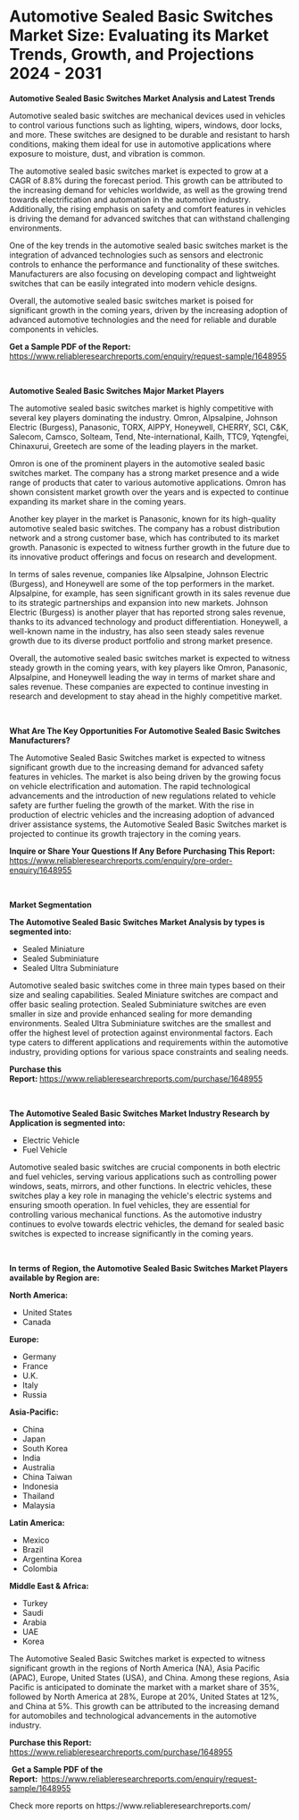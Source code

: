 <p><h1>Automotive Sealed Basic Switches Market Size: Evaluating its Market Trends, Growth, and Projections 2024 - 2031</h1></p><p><strong>Automotive Sealed Basic Switches Market Analysis and Latest Trends</strong></p>
<p><p>Automotive sealed basic switches are mechanical devices used in vehicles to control various functions such as lighting, wipers, windows, door locks, and more. These switches are designed to be durable and resistant to harsh conditions, making them ideal for use in automotive applications where exposure to moisture, dust, and vibration is common.</p><p>The automotive sealed basic switches market is expected to grow at a CAGR of 8.8% during the forecast period. This growth can be attributed to the increasing demand for vehicles worldwide, as well as the growing trend towards electrification and automation in the automotive industry. Additionally, the rising emphasis on safety and comfort features in vehicles is driving the demand for advanced switches that can withstand challenging environments.</p><p>One of the key trends in the automotive sealed basic switches market is the integration of advanced technologies such as sensors and electronic controls to enhance the performance and functionality of these switches. Manufacturers are also focusing on developing compact and lightweight switches that can be easily integrated into modern vehicle designs.</p><p>Overall, the automotive sealed basic switches market is poised for significant growth in the coming years, driven by the increasing adoption of advanced automotive technologies and the need for reliable and durable components in vehicles.</p></p>
<p><strong>Get a Sample PDF of the Report:&nbsp;</strong> <a href="https://www.reliableresearchreports.com/enquiry/request-sample/1648955">https://www.reliableresearchreports.com/enquiry/request-sample/1648955</a></p>
<p>&nbsp;</p>
<p><strong>Automotive Sealed Basic Switches Major Market Players</strong></p>
<p><p>The automotive sealed basic switches market is highly competitive with several key players dominating the industry. Omron, Alpsalpine, Johnson Electric (Burgess), Panasonic, TORX, AIPPY, Honeywell, CHERRY, SCI, C&K, Salecom, Camsco, Solteam, Tend, Nte-international, Kailh, TTC9, Yqtengfei, Chinaxurui, Greetech are some of the leading players in the market.</p><p>Omron is one of the prominent players in the automotive sealed basic switches market. The company has a strong market presence and a wide range of products that cater to various automotive applications. Omron has shown consistent market growth over the years and is expected to continue expanding its market share in the coming years.</p><p>Another key player in the market is Panasonic, known for its high-quality automotive sealed basic switches. The company has a robust distribution network and a strong customer base, which has contributed to its market growth. Panasonic is expected to witness further growth in the future due to its innovative product offerings and focus on research and development.</p><p>In terms of sales revenue, companies like Alpsalpine, Johnson Electric (Burgess), and Honeywell are some of the top performers in the market. Alpsalpine, for example, has seen significant growth in its sales revenue due to its strategic partnerships and expansion into new markets. Johnson Electric (Burgess) is another player that has reported strong sales revenue, thanks to its advanced technology and product differentiation. Honeywell, a well-known name in the industry, has also seen steady sales revenue growth due to its diverse product portfolio and strong market presence.</p><p>Overall, the automotive sealed basic switches market is expected to witness steady growth in the coming years, with key players like Omron, Panasonic, Alpsalpine, and Honeywell leading the way in terms of market share and sales revenue. These companies are expected to continue investing in research and development to stay ahead in the highly competitive market.</p></p>
<p>&nbsp;</p>
<p><strong>What Are The Key Opportunities For Automotive Sealed Basic Switches Manufacturers?</strong></p>
<p><p>The Automotive Sealed Basic Switches market is expected to witness significant growth due to the increasing demand for advanced safety features in vehicles. The market is also being driven by the growing focus on vehicle electrification and automation. The rapid technological advancements and the introduction of new regulations related to vehicle safety are further fueling the growth of the market. With the rise in production of electric vehicles and the increasing adoption of advanced driver assistance systems, the Automotive Sealed Basic Switches market is projected to continue its growth trajectory in the coming years.</p></p>
<p><strong>Inquire or Share Your Questions If Any Before Purchasing This Report:</strong> <a href="https://www.reliableresearchreports.com/enquiry/pre-order-enquiry/1648955">https://www.reliableresearchreports.com/enquiry/pre-order-enquiry/1648955</a></p>
<p>&nbsp;</p>
<p><strong>Market Segmentation</strong></p>
<p><strong>The Automotive Sealed Basic Switches Market Analysis by types is segmented into:</strong></p>
<p><ul><li>Sealed Miniature</li><li>Sealed Subminiature</li><li>Sealed Ultra Subminiature</li></ul></p>
<p><p>Automotive sealed basic switches come in three main types based on their size and sealing capabilities. Sealed Miniature switches are compact and offer basic sealing protection. Sealed Subminiature switches are even smaller in size and provide enhanced sealing for more demanding environments. Sealed Ultra Subminiature switches are the smallest and offer the highest level of protection against environmental factors. Each type caters to different applications and requirements within the automotive industry, providing options for various space constraints and sealing needs.</p></p>
<p><strong>Purchase this Report:&nbsp;</strong><a href="https://www.reliableresearchreports.com/purchase/1648955">https://www.reliableresearchreports.com/purchase/1648955</a></p>
<p>&nbsp;</p>
<p><strong>The Automotive Sealed Basic Switches Market Industry Research by Application is segmented into:</strong></p>
<p><ul><li>Electric Vehicle</li><li>Fuel Vehicle</li></ul></p>
<p><p>Automotive sealed basic switches are crucial components in both electric and fuel vehicles, serving various applications such as controlling power windows, seats, mirrors, and other functions. In electric vehicles, these switches play a key role in managing the vehicle's electric systems and ensuring smooth operation. In fuel vehicles, they are essential for controlling various mechanical functions. As the automotive industry continues to evolve towards electric vehicles, the demand for sealed basic switches is expected to increase significantly in the coming years.</p></p>
<p>&nbsp;</p>
<p><strong>In terms of Region, the Automotive Sealed Basic Switches Market Players available by Region are:</strong></p>
<p>
    <p> <strong> North America: </strong>
        <ul>
            <li>United States</li>
            <li>Canada</li>
        </ul>
        </p> 
    <p> <strong> Europe: </strong>
        <ul>
            <li>Germany</li>
            <li>France</li>
            <li>U.K.</li>
            <li>Italy</li>
            <li>Russia</li>
        </ul>
        </p> 
    <p> <strong> Asia-Pacific: </strong>
        <ul>
            <li>China</li>
            <li>Japan</li>
            <li>South Korea</li>
            <li>India</li>
            <li>Australia</li>
            <li>China Taiwan</li>
            <li>Indonesia</li>
            <li>Thailand</li>
            <li>Malaysia</li>
        </ul>
        </p> 
    <p> <strong> Latin America: </strong>
        <ul>
            <li>Mexico</li>
            <li>Brazil</li>
            <li>Argentina Korea</li>
            <li>Colombia</li>
        </ul>
        </p> 
    <p> <strong> Middle East & Africa: </strong>
        <ul>
            <li>Turkey</li>
            <li>Saudi</li>
            <li>Arabia</li>
            <li>UAE</li>
            <li>Korea</li>
        </ul>
    </p>
    </p>
<p><p>The Automotive Sealed Basic Switches market is expected to witness significant growth in the regions of North America (NA), Asia Pacific (APAC), Europe, United States (USA), and China. Among these regions, Asia Pacific is anticipated to dominate the market with a market share of 35%, followed by North America at 28%, Europe at 20%, United States at 12%, and China at 5%. This growth can be attributed to the increasing demand for automobiles and technological advancements in the automotive industry.</p></p>
<p><strong>Purchase this Report: </strong><a href="https://www.reliableresearchreports.com/purchase/1648955">https://www.reliableresearchreports.com/purchase/1648955</a></p>
<p>&nbsp;<strong>Get a Sample PDF of the Report:&nbsp;&nbsp;</strong><a href="https://www.reliableresearchreports.com/enquiry/request-sample/1648955">https://www.reliableresearchreports.com/enquiry/request-sample/1648955</a></p>
<p><strong></strong></p>
<p>Check more reports on https://www.reliableresearchreports.com/</p>